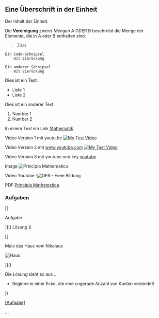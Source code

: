 ## Eine Überschrift in der Einheit
Der Inhalt der Einheit.


Die **Vereinigung** zweier *Mengen* A ODER B beschreibt die Menge der Elemente, die in A oder B enthalten sind.

> Zitat

    Ein Code-Schnipsel
        mit Einrückung

```
Ein anderer Schnipsel
    mit Einrückung
```

Dies ist ein Text.

* Liste 1
* Liste 2

Dies ist ein anderer Text

1. Number 1
2. Number 2

In einem Text ein Link [Mathematik](https://de.wikipedia.org/wiki/Mathematik)

Video Version 1 mit youtu.be
[![My Test Video](https://img.youtube.com/vi/wI4Orc1MtKM/maxresdefault.jpg)](https://youtu.be/wI4Orc1MtKM)

Video Version 2 mit www.youtube.com
[![My Test Video](https://img.youtube.com/vi/wI4Orc1MtKM/maxresdefault.jpg)](https://www.youtube.com/watch?v=wI4Orc1MtKM)

Video Version 3 mit youtube und key
[youtube](wI4Orc1MtKM)

Image
![Principia Mathematica](https://upload.wikimedia.org/wikipedia/commons/6/60/Newton-Principia-Mathematica_1-500x700.jpg)

Video Youtube
!![OER - Freie Bildung](kzOrodJGVbE)

PDF
[Principia Mathematica](https://irights.info/wp-content/uploads/userfiles/CC-NC_Leitfaden_web.pdf)

### Aufgaben

[[

Aufgabe

]]((
Lösung
))

[[

Male das Haus vom Nikolaus

![Haus](http://www.stupidedia.org/images/thumb/c/cc/Haus_vom_Nikolaus.png/180px-Haus_vom_Nikolaus.png?filetimestamp=20090325141521)

]]((

Die Lösung sieht so aus ...

* Beginne in einer Ecke, die eine ungerade Anzahl von Kanten verbindet!

))

[[Aufgabe]]((Lösung))


...
